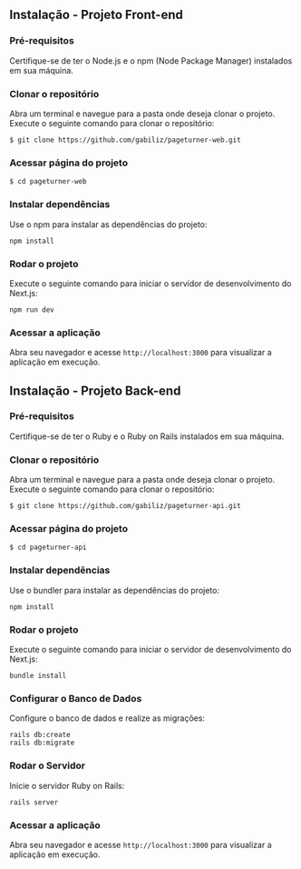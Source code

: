 ## Instalação - Projeto Front-end

### Pré-requisitos
Certifique-se de ter o Node.js e o npm (Node Package Manager) instalados em sua máquina.

### Clonar o repositório
Abra um terminal e navegue para a pasta onde deseja clonar o projeto. Execute o seguinte comando para clonar o repositório:

    $ git clone https://github.com/gabiliz/pageturner-web.git

### Acessar página do projeto

    $ cd pageturner-web

### Instalar dependências
Use o npm para instalar as dependências do projeto:

    npm install


### Rodar o projeto
Execute o seguinte comando para iniciar o servidor de desenvolvimento do Next.js:

    npm run dev


### Acessar a aplicação
Abra seu navegador e acesse `http://localhost:3000` para visualizar a aplicação em execução.


## Instalação - Projeto Back-end

### Pré-requisitos
Certifique-se de ter o Ruby e o Ruby on Rails instalados em sua máquina.

### Clonar o repositório
Abra um terminal e navegue para a pasta onde deseja clonar o projeto. Execute o seguinte comando para clonar o repositório:

    $ git clone https://github.com/gabiliz/pageturner-api.git

### Acessar página do projeto

    $ cd pageturner-api

### Instalar dependências
Use o bundler para instalar as dependências do projeto:

    npm install


### Rodar o projeto
Execute o seguinte comando para iniciar o servidor de desenvolvimento do Next.js:

    bundle install


### Configurar o Banco de Dados
Configure o banco de dados e realize as migrações:

    rails db:create 
    rails db:migrate

### Rodar o Servidor
Inicie o servidor Ruby on Rails:

    rails server



### Acessar a aplicação
Abra seu navegador e acesse `http://localhost:3000` para visualizar a aplicação em execução.
